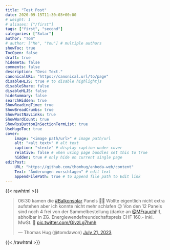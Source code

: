 ```yaml
---
title: "Test Post"
date: 2020-09-15T11:30:03+00:00
# weight: 1
# aliases: ["/first"]
tags: ["first", "second"]
categories: ["Solar"]
author: "Tom"
# author: ["Me", "You"] # multiple authors
showToc: true
TocOpen: false
draft: true
hidemeta: false
comments: false
description: "Desc Text."
canonicalURL: "https://canonical.url/to/page"
disableHLJS: true # to disable highlightjs
disableShare: false
disableHLJS: false
hideSummary: false
searchHidden: true
ShowReadingTime: true
ShowBreadCrumbs: true
ShowPostNavLinks: true
ShowWordCount: true
ShowRssButtonInSectionTermList: true
UseHugoToc: true
cover:
    image: "<image path/url>" # image path/url
    alt: "<alt text>" # alt text
    caption: "<text>" # display caption under cover
    relative: false # when using page bundles set this to true
    hidden: true # only hide on current single page
editPost:
    URL: "https://github.com/thomhug/anbeda-web/content"
    Text: "Änderungen vorschlagen" # edit text
    appendFilePath: true # to append file path to Edit link
---
```



{{< rawhtml >}}
<blockquote class="twitter-tweet"><p lang="de" dir="ltr">06:30 kamen die <a href="https://twitter.com/   hashtag/Balkonsolar?src=hash&amp;ref_src=twsrc%5Etfw">#Balkonsolar</a> Panels 🥱💤 Wollte eigentlich     nicht extra aufstehen aber ich konnte nicht mehr schlafen 😉 Von den 12 Panels sind noch 4 frei von der  Sammelbestellung (danke an <a href="https://twitter.com/MFrauchi?ref_src=twsrc%5Etfw">@MFrauchi</a>!!),  abholbar in ZG. Energiewendefreundschaftspreis CHF 160.- inkl. MwSt. 🙏 <a href="https://t.co/           GivzLg7hmh">pic.twitter.com/GivzLg7hmh</a></p>&mdash; Thomas Hug (@tomdawon) <a href="https://twitter.   com/tomdawon/status/1682253796016025601?ref_src=twsrc%5Etfw">July 21, 2023</a></blockquote> <script      async src="https://platform.twitter.com/widgets.js" charset="utf-8"></script>
{{< /rawhtml >}}


